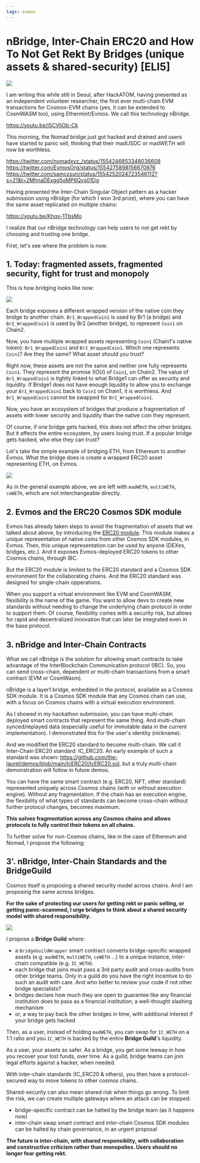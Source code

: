 ```yaml
---
tags: evmos
---
```



# nBridge, Inter-Chain ERC20 and How To Not Get Rekt By Bridges (unique assets & shared-security) [ELI5]

![](https://raw.githubusercontent.com/loredanacirstea/articles/master/articles/assets/bridge.png)

I am writing this while still in Seoul, after HackATOM, having presented as an independent volunteer researcher, the first ever multi-chain EVM transactions for Cosmos-EVM chains (yes, it can be extended to CosmWASM too), using Ethermint/Evmos. We call this technology nBridge.

https://youtu.be/j5CVliOb-Ck

This morning, the Nomad bridge just got hacked and drained and users have started to panic sell, thinking that their madUSDC or madWETH will now be worthless.

https://twitter.com/nomadxyz_/status/1554246853348036608
https://twitter.com/EvmosOrg/status/1554275898156670976
https://twitter.com/samczsun/status/1554252024723546112?s=21&t=2MhnaDExgg5oMP6Qys01Dg

Having presented the Inter-Chain Singular Object pattern as a hacker submission using nBridge (for which I won 3rd prize), where you can have the same asset replicated on multiple chains:

https://youtu.be/Khqv-1TbsMo

I realize that our nBridge technology can help users to not get rekt by choosing and trusting one bridge.

First, let's see where the problem is now:

## 1. Today: fragmented assets, fragmented security, fight for trust and monopoly

This is how bridging looks like now:

![](https://raw.githubusercontent.com/loredanacirstea/articles/master/articles/assets/bridge_fragmentation.png)

Each bridge exposes a different wrapped version of the native coin they bridge to another chain. `Br1_WrappedCoin1` is used by Br1 (a bridge) and `Br2_WrappedCoin1` is used by Br2 (another bridge), to represent `Coin1` on Chain2.
 
Now, you have multiple wrapped assets representing `Coin1` (Chain1's native token): `Br1_WrappedCoin1` and `Br2_WrappedCoin1`. Which one represents `Coin1`? Are they the same? What asset should you trust?

Right now, these assets are not the same and neither one fully represents `Coin1`. They represent the promise (IOU) of `Coin1`, on Chain2. The value of `Br1_WrappedCoin1` is tightly linked to what Bridge1 can offer as security and liquidity. If Bridge1 does not have enough liquidity to allow you to exchange your `Br1_WrappedCoin1` back to `Coin1` on Chain1, it is worthless. And `Br1_WrappedCoin1` cannot be swapped for `Br2_WrappedCoin1`.

Now, you have an ecosystem of bridges that produce a fragmentation of assets with lower security and liquidity than the native coin they represent.

Of course, if one bridge gets hacked, this does not affect the other bridges. But it affects the entire ecosystem, by users losing trust. If a popular bridge gets hacked, who else they can trust?


Let's take the simple example of bridging ETH, from Ethereum to another Evmos. What the bridge does is create a wrapped ERC20 asset representing ETH, on Evmos.

![](https://raw.githubusercontent.com/loredanacirstea/articles/master/articles/assets/bridge_fragmentation_ETH.png)

As in the general example above, we are left with `madWETH`, `multiWETH`, `ceWETH`, which are not interchangeable directly.

## 2. Evmos and the ERC20 Cosmos SDK module

Evmos has already taken steps to avoid the fragmentation of assets that we talked about above, by introducing the [ERC20 module](https://docs.evmos.org/modules/erc20/). This module makes a unique representation of native coins from other Cosmos SDK modules, in Evmos. Then, this unique representation can be used by anyone (DEXes, bridges, etc.). And it exposes Evmos-deployed ERC20 tokens to other Cosmos chains, through IBC.

But the ERC20 module is limited to the ERC20 standard and a Cosmos SDK environment for the collaborating chains. And the ERC20 standard was designed for single-chain opperations.

When you support a virtual environment like EVM and CosmWASM, flexibility is the name of the game. You want to allow devs to create new standards without needing to change the underlying chain protocol in order to support them. Of course, flexibility comes with a security risk, but allows for rapid and decentralized innovation that can later be integrated even in the base protocol. 


## 3. nBridge and Inter-Chain Contracts

What we call nBridge is the solution for allowing smart contracts to take advantage of the InterBlockchain Communication protocol (IBC). So, you can send cross-chain, dependent or multi-chain transactions from a smart contract (EVM or CosmWasm).

nBridge is a layer1 bridge, embedded in the protocol, available as a Cosmos SDK module. It is a Cosmos SDK module that any Cosmos chain can use, with a focus on Cosmos chains with a virtual execution environment.

As I showed in my hackathon submission, you can have multi-chain deployed smart contracts that represent the same thing. And multi-chain synced/replayed data (especially useful for immutable data in the current implementation). I demonstrated this for the user's identity (nickname).

And we modified the ERC20 standard to become multi-chain. We call it Inter-Chain ERC20 standard: IC_ERC20. An early example of such a standard was shown: https://github.com/the-laurel/demos/blob/main/IcERC20/IcERC20.sol, but a truly multi-chain demonstration will follow in future demos.

You can have the same smart contract (e.g. ERC20, NFT, other standard) represented uniquely across Cosmos chains (with or without execution engine). Without any fragmentation. If the chain has an execution engine, the flexibility of what types of standards can become cross-chain without further protocol changes, becomes maximum.

**This solves fragmentation across any Cosmos chains and allows protocols to fully control their tokens on all chains.**

To further solve for non-Cosmos chains, like in the case of Ethereum and Nomad, I propose the following:


## 3'. nBridge, Inter-Chain Standards and the BridgeGuild

Cosmos itself is proposing a shared security model across chains. And I am proposing the same across bridges.

**For the sake of protecting our users for getting rekt or panic selling, or getting panic-scammed, I urge bridges to think about a shared security model with shared responsibility.**

![](https://raw.githubusercontent.com/loredanacirstea/articles/master/articles/assets/bridge_guild_wrapper.png)

I propose a **Bridge Guild** where:
- a `BridgeGuildWrapper` smart contract converts bridge-specific wrapped assets (e.g. `madWETH`, `multiWETH`, `ceWETH` ...) to a unique instance, inter-chain compatible (e.g. `IC_WETH`).
- each bridge that joins must pass a 3rd party audit and cross-audits from other bridge teams. Only in a guild do you have the right incentive to do such an audit with care. And who better to review your code if not other bridge specialists?
- bridges declare how much they are open to guarantee like any financial institution does to pass as a financial institution; a well-thought slashing mechanism
- or, a way to pay back the other bridges in time, with additional interest if your bridge gets hacked

Then, as a user, instead of holding `madWETH`, you can swap for `IC_WETH` on a 1:1 ratio and you `IC_WETH` is backed by the entire **Bridge Guild**'s liquidity.

As a user, your assets as safer.
As a bridge, you get some leeway in how you recover your lost funds, over time.
As a guild, bridge teams can join legal efforts against a hacker, when needed.

With inter-chain standards (IC_ERC20 & others), you then have a protocol-secured way to move tokens to other cosmos chains.

Shared-security can also mean shared risk when things go wrong. To limit the risk, we can create multiple gateways where an attack can be stopped:
- bridge-specific contract can be halted by the bridge team (as it happens now)
- inter-chain swap smart contract and inter-chain Cosmos SDK modules can be halted by chain governance, in an urgent proposal



**The future is inter-chain, with shared responsiblity, with collaboration and constructive criticism rather than monopolies. Users should no longer fear getting rekt.**


